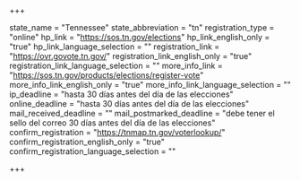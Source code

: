 +++

state_name = "Tennessee"
state_abbreviation = "tn"
registration_type = "online"
hp_link = "https://sos.tn.gov/elections"
hp_link_english_only = "true"
hp_link_language_selection = ""
registration_link = "https://ovr.govote.tn.gov/"
registration_link_english_only = "true"
registration_link_language_selection = ""
more_info_link = "https://sos.tn.gov/products/elections/register-vote"
more_info_link_english_only = "true"
more_info_link_language_selection = ""
ip_deadline = "hasta 30 días antes del día de las elecciones"
online_deadline = "hasta 30 días antes del día de las elecciones"
mail_received_deadline = ""
mail_postmarked_deadline = "debe tener el sello del correo 30 días antes del día de las elecciones"
confirm_registration = "https://tnmap.tn.gov/voterlookup/"
confirm_registration_english_only = "true"
confirm_registration_language_selection = ""

+++